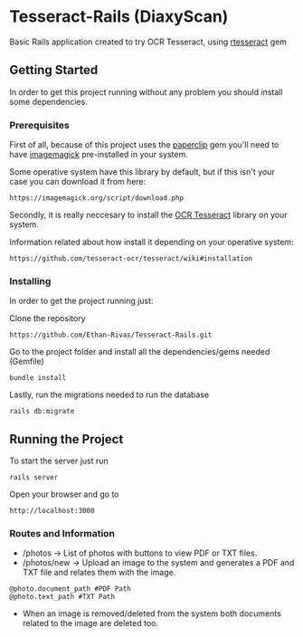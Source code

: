 # Tesseract-Rails (DiaxyScan)

Basic Rails application created to try OCR Tesseract, using [rtesseract](https://github.com/dannnylo/rtesseract) gem

## Getting Started

In order to get this project running without any problem you should install some dependencies.

### Prerequisites

First of all, because of this project uses the [paperclip](https://github.com/thoughtbot/paperclip) gem you'll need to have [imagemagick](https://imagemagick.org/index.php) pre-installed in your system.

Some operative system have this library by default, but if this isn't your case you can download it from here:

```
https://imagemagick.org/script/download.php
```

Secondly, it is really neccesary to install the [OCR Tesseract](https://opensource.google.com/projects/tesseract) library on your system. 

Information related about how install it depending on your operative system:

```
https://github.com/tesseract-ocr/tesseract/wiki#installation
```

### Installing

In order to get the project running just:

Clone the repository

```
https://github.com/Ethan-Rivas/Tesseract-Rails.git
```

Go to the project folder and install all the dependencies/gems needed (Gemfile)

```
bundle install
```

Lastly, run the migrations needed to run the database

```
rails db:migrate
```

## Running the Project

To start the server just run

```
rails server
```

Open your browser and go to

```
http://localhost:3000
```

### Routes and Information

- /photos -> List of photos with buttons to view PDF or TXT files.
- /photos/new -> Upload an image to the system and generates a PDF and TXT file and relates them with the image. 

```
@photo.document_path #PDF Path
@photo.text_path #TXT Path
```

- When an image is removed/deleted from the system both documents related to the image are deleted too.
